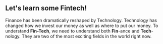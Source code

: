 ## Let's learn some Fintech!
Finance has been dramatically reshaped by Technology. Technology has changed how we invest our money as well as where to put our money. 
To understand **Fin-Tech**, we need to understand both **Fin**-ance and **Tech**-nology. They are two of the most exciting fields in the world right now.  

